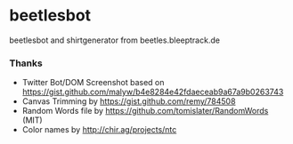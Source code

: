 # beetlesbot
beetlesbot and shirtgenerator from beetles.bleeptrack.de



### Thanks

* Twitter Bot/DOM Screenshot based on https://gist.github.com/malyw/b4e8284e42fdaeceab9a67a9b0263743
* Canvas Trimming by https://gist.github.com/remy/784508
* Random Words file by https://github.com/tomislater/RandomWords (MIT)
* Color names by http://chir.ag/projects/ntc
